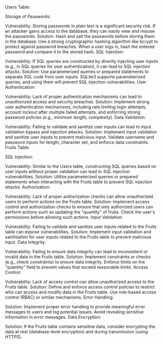Users Table:

Storage of Passwords:

Vulnerability: Storing passwords in plain text is a significant security risk. If an attacker gains access to the database, they can easily view and misuse the passwords.
Solution: Hash and salt the passwords before storing them in the database. Use a strong cryptographic hashing algorithm like bcrypt to protect against password breaches. When a user logs in, hash the entered password and compare it to the stored hash.
SQL Injection:

Vulnerability: If SQL queries are constructed by directly injecting user inputs (e.g., in SQL queries for user authentication), it can lead to SQL injection attacks.
Solution: Use parameterized queries or prepared statements to separate SQL code from user inputs. SQLite3 supports parameterized queries, and using them will prevent SQL injection vulnerabilities.
User Authentication:

Vulnerability: Lack of proper authentication mechanisms can lead to unauthorized access and security breaches.
Solution: Implement strong user authentication mechanisms, including rate limiting login attempts, account lockout after multiple failed attempts, and enforcing strong password policies (e.g., minimum length, complexity).
Data Validation:

Vulnerability: Failing to validate and sanitize user inputs can lead to input validation bypass and injection attacks.
Solution: Implement input validation and sanitize user inputs to prevent malicious input. Validate username and password inputs for length, character set, and enforce data constraints.
Fruits Table:

SQL Injection:

Vulnerability: Similar to the Users table, constructing SQL queries based on user inputs without proper validation can lead to SQL injection vulnerabilities.
Solution: Utilize parameterized queries or prepared statements when interacting with the Fruits table to prevent SQL injection attacks.
Authorization:

Vulnerability: Lack of proper authorization checks can allow unauthorized users to perform actions on the Fruits table.
Solution: Implement access control and authorization checks to ensure that only authorized users can perform actions such as updating the "quantity" of fruits. Check the user's permissions before allowing such actions.
Input Validation:

Vulnerability: Failing to validate and sanitize user inputs related to the Fruits table can expose vulnerabilities.
Solution: Implement input validation and sanitization for user inputs related to the Fruits table to prevent malicious input.
Data Integrity:

Vulnerability: Failing to ensure data integrity can lead to inconsistent or invalid data in the Fruits table.
Solution: Implement constraints or checks (e.g., check constraints) to ensure data integrity. Enforce limits on the "quantity" field to prevent values that exceed reasonable limits.
Access Control:

Vulnerability: Lack of access control can allow unauthorized access to the Fruits table.
Solution: Define and enforce access control policies to restrict who can access and modify data in the Fruits table. Use role-based access control (RBAC) or similar mechanisms.
Error Handling:

Solution: Implement proper error handling to provide meaningful error messages to users and log potential issues. Avoid revealing sensitive information in error messages.
Data Encryption:

Solution: If the Fruits table contains sensitive data, consider encrypting the data at rest (database-level encryption) and during transmission (using HTTPS).
